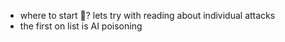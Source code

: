 - where to start 🤔? lets try with reading about individual attacks
- the first on list is AI poisoning